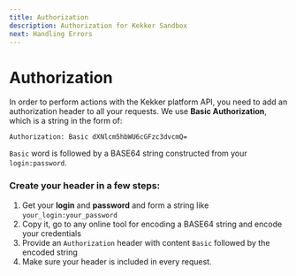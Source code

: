 ```yaml
---
title: Authorization
description: Authorization for Kekker Sandbox
next: Handling Errors
---
```


# Authorization

In order to perform actions with the Kekker platform API, you need to add an authorization header to all your requests. 
We use **Basic Authorization**, which is a string in the form of:
```shell
Authorization: Basic dXNlcm5hbWU6cGFzc3dvcmQ=
```
`Basic` word is followed by a BASE64 string constructed from your `login:password`.
  
### Create your header in a few steps:
1. Get your **login** and **password** and form a string like `your_login:your_password`
2. Copy it, go to any online tool for encoding a BASE64 string and encode your credentials
3. Provide an `Authorization` header with content `Basic` followed by the encoded string
4. Make sure your header is included in every request.
